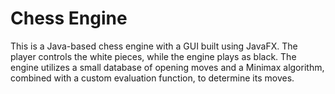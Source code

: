# Chess Engine

This is a Java-based chess engine with a GUI built using JavaFX. The player controls the white pieces, while the engine plays as black. The engine utilizes a small database of opening moves and a Minimax algorithm, combined with a custom evaluation function, to determine its moves.


